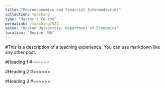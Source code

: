 ```yaml
---
title: "Macroeconomics and Financial Intermediaries"
collection: teaching
type: "Master's Course"
permalink: /teaching/542
venue: "Boston University, Department of Economics"
location: "Boston, MA"
---
```


#This is a description of a teaching experience. You can use markdown like any other post.

#Heading 1
#======

#Heading 2
#======

#Heading 3
#======
